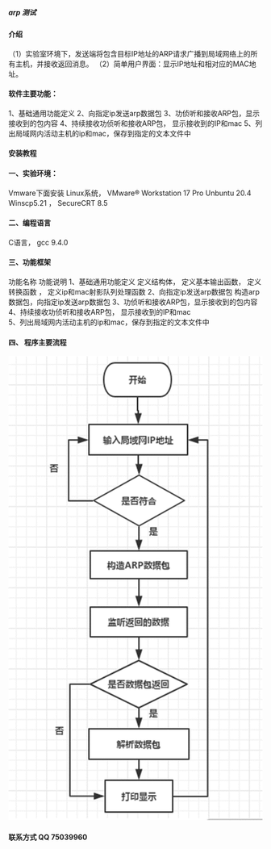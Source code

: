 #####  arp 测试 

#### 介绍
（1）实验室环境下，发送端将包含目标IP地址的ARP请求广播到局域网络上的所有主机，并接收返回消息。
（2）简单用户界面：显示IP地址和相对应的MAC地址。


#### 软件主要功能：
1、基础通用功能定义
2、向指定ip发送arp数据包
3、功侦听和接收ARP包，显示接收到的包内容
4、持续接收功侦听和接收ARP包， 显示接收到的IP和mac
5、列出局域网内活动主机的ip和mac，保存到指定的文本文件中

#### 安装教程
####  一、实验环境：

Vmware下面安装 Linux系统，
VMware® Workstation 17 Pro
Unbuntu 20.4  
Winscp5.21 ，
SecureCRT 8.5
#### 二、编程语言
C语言， gcc 9.4.0

#### 三、功能框架
	
功能名称	功能说明
1、基础通用功能定义	定义结构体，
定义基本输出函数，
定义转换函数 ，
定义ip和mac射影队列处理函数 
2、向指定ip发送arp数据包	构造arp数据包，向指定ip发送arp数据包
3、功侦听和接收ARP包，显示接收到的包内容	
4、持续接收功侦听和接收ARP包， 显示接收到的IP和mac	
5、列出局域网内活动主机的ip和mac，保存到指定的文本文件中	
	
	



#### 四、	程序主要流程
 
![输入图片说明](document/process.png)

#### 联系方式 QQ  75039960
 
